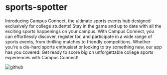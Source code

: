 # sports-spotter

Introducing Campus Connect, the ultimate sports events hub designed exclusively for college students! Stay in the game and up to date with all the exciting sports happenings on your campus. With Campus Connect, you can effortlessly discover, register for, and participate in a wide range of sports events, from thrilling matches to friendly competitions. Whether you're a die-hard sports enthusiast or looking to try something new, our app has you covered. Get ready to score big on unforgettable college sports experiences with Campus Connect!

![github](https://github.com/toshika-del/sports-spotter/assets/67188426/e5178d79-8094-4ef6-b0a6-eb889c104d41)
